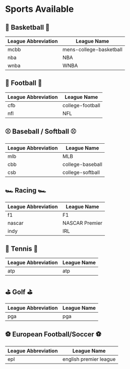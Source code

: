 # Sports Available

## 🏀 Basketball 🏀
| League Abbreviation | League Name              |
|-------------------|-------------------------|
| mcbb            | mens-college-basketball |
| nba             | NBA                     |
| wnba            | WNBA                    |

## 🏈 Football 🏈
| League Abbreviation | League Name       |
|-------------------|------------------|
| cfb             | college-football |
| nfl             | NFL              |

## ⚾ Baseball / Softball ⚾
| League Abbreviation | League Name      |
|---------------------|------------------|
| mlb                 | MLB              |
| cbb                 | college-baseball |
| csb                 | college-softball |

## 🏎️ Racing 🏎
| League Abbreviation | League Name      |
|-------------------|-----------------|
| f1              | F1               |
| nascar          | NASCAR Premier   |
| indy            | IRL              |

## 🎾 Tennis 🎾

| League Abbreviation | League Name |
|---------------------|-------------|
| atp                 | atp         |


## ⛳️ Golf ⛳️

| League Abbreviation | League Name |
|---------------------|-------------|
| pga                 | pga         |

## ⚽️ European Football/Soccer ⚽️

| League Abbreviation | League Name            |
|---------------------|------------------------|
| epl                 | english premier league |
